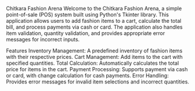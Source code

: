 Chitkara Fashion Arena
Welcome to the Chitkara Fashion Arena, a simple point-of-sale (POS) system built using Python's Tkinter library. This application allows users to add fashion items to a cart, calculate the total bill, and process payments via cash or card. The application also handles item validation, quantity validation, and provides appropriate error messages for incorrect inputs.

Features
Inventory Management: A predefined inventory of fashion items with their respective prices.
Cart Management: Add items to the cart with specified quantities.
Total Calculation: Automatically calculates the total price for items in the cart.
Payment Processing: Supports payment via cash or card, with change calculation for cash payments.
Error Handling: Provides error messages for invalid item selections and incorrect quantities.
